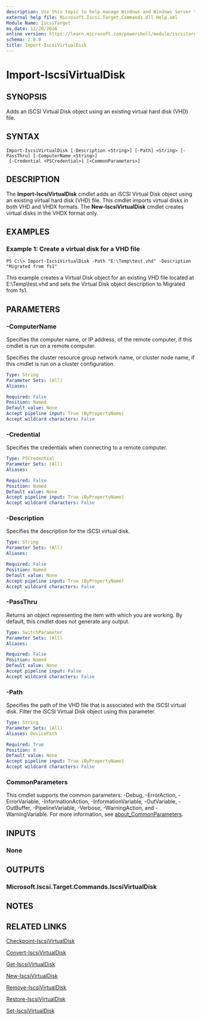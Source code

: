 ```yaml
---
description: Use this topic to help manage Windows and Windows Server technologies with Windows PowerShell.
external help file: Microsoft.Iscsi.Target.Commands.dll-Help.xml
Module Name: IscsiTarget
ms.date: 12/20/2016
online version: https://learn.microsoft.com/powershell/module/iscsitarget/import-iscsivirtualdisk?view=windowsserver2022-ps&wt.mc_id=ps-gethelp
schema: 2.0.0
title: Import-IscsiVirtualDisk
---
```


# Import-IscsiVirtualDisk

## SYNOPSIS
Adds an iSCSI Virtual Disk object using an existing virtual hard disk (VHD) file.

## SYNTAX

```
Import-IscsiVirtualDisk [-Description <String>] [-Path] <String> [-PassThru] [-ComputerName <String>]
 [-Credential <PSCredential>] [<CommonParameters>]
```

## DESCRIPTION
The **Import-IscsiVirtualDisk** cmdlet adds an iSCSI Virtual Disk object using an existing virtual hard disk (VHD) file.
This cmdlet imports virtual disks in both VHD and VHDX formats.
The **New-IscsiVirtualDisk** cmdlet creates virtual disks in the VHDX format only.

## EXAMPLES

### Example 1: Create a virtual disk for a VHD file
```
PS C:\> Import-IscsiVirtualDisk -Path "E:\Temp\test.vhd" -Description "Migrated from fs1"
```

This example creates a Virtual Disk object for an existing VHD file located at E:\Temp\test.vhd and sets the Virtual Disk object description to Migrated from fs1.

## PARAMETERS

### -ComputerName
Specifies the computer name, or IP address, of the remote computer, if this cmdlet is run on a remote computer.

Specifies the cluster resource group network name, or cluster node name, if this cmdlet is run on a cluster configuration.

```yaml
Type: String
Parameter Sets: (All)
Aliases: 

Required: False
Position: Named
Default value: None
Accept pipeline input: True (ByPropertyName)
Accept wildcard characters: False
```

### -Credential
Specifies the credentials when connecting to a remote computer.

```yaml
Type: PSCredential
Parameter Sets: (All)
Aliases: 

Required: False
Position: Named
Default value: None
Accept pipeline input: True (ByPropertyName)
Accept wildcard characters: False
```

### -Description
Specifies the description for the iSCSI virtual disk.

```yaml
Type: String
Parameter Sets: (All)
Aliases: 

Required: False
Position: Named
Default value: None
Accept pipeline input: True (ByPropertyName)
Accept wildcard characters: False
```

### -PassThru
Returns an object representing the item with which you are working.
By default, this cmdlet does not generate any output.

```yaml
Type: SwitchParameter
Parameter Sets: (All)
Aliases: 

Required: False
Position: Named
Default value: None
Accept pipeline input: False
Accept wildcard characters: False
```

### -Path
Specifies the path of the VHD file that is associated with the iSCSI virtual disk.
Filter the iSCSI Virtual Disk object using this parameter.

```yaml
Type: String
Parameter Sets: (All)
Aliases: DevicePath

Required: True
Position: 0
Default value: None
Accept pipeline input: True (ByPropertyName)
Accept wildcard characters: False
```

### CommonParameters
This cmdlet supports the common parameters: -Debug, -ErrorAction, -ErrorVariable, -InformationAction, -InformationVariable, -OutVariable, -OutBuffer, -PipelineVariable, -Verbose, -WarningAction, and -WarningVariable. For more information, see [about_CommonParameters](https://go.microsoft.com/fwlink/?LinkID=113216).

## INPUTS

### None

## OUTPUTS

### Microsoft.Iscsi.Target.Commands.IscsiVirtualDisk

## NOTES

## RELATED LINKS

[Checkpoint-IscsiVirtualDisk](./Checkpoint-IscsiVirtualDisk.md)

[Convert-IscsiVirtualDisk](./Convert-IscsiVirtualDisk.md)

[Get-IscsiVirtualDisk](./Get-IscsiVirtualDisk.md)

[New-IscsiVirtualDisk](./New-IscsiVirtualDisk.md)

[Remove-IscsiVirtualDisk](./Remove-IscsiVirtualDisk.md)

[Restore-IscsiVirtualDisk](./Restore-IscsiVirtualDisk.md)

[Set-IscsiVirtualDisk](./Set-IscsiVirtualDisk.md)

